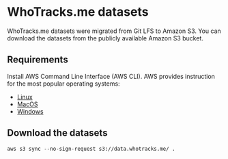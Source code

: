 # WhoTracks.me datasets

WhoTracks.me datasets were migrated from Git LFS to Amazon S3.
You can download the datasets from the publicly available Amazon S3 bucket.

## Requirements

Install AWS Command Line Interface (AWS CLI). AWS provides instruction for the most popular operating systems:

- [Linux](https://docs.aws.amazon.com/cli/latest/userguide/install-cliv2-linux.html)
- [MacOS](https://docs.aws.amazon.com/cli/latest/userguide/install-cliv2-mac.html)
- [Windows](https://docs.aws.amazon.com/cli/latest/userguide/install-cliv2-windows.html)

## Download the datasets

```shell
aws s3 sync --no-sign-request s3://data.whotracks.me/ .
```
